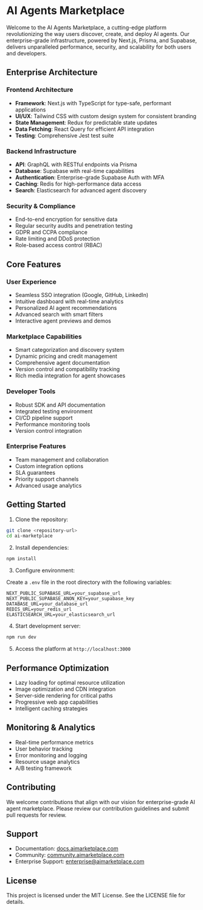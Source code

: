 # AI Agents Marketplace

Welcome to the AI Agents Marketplace, a cutting-edge platform revolutionizing the way users discover, create, and deploy AI agents. Our enterprise-grade infrastructure, powered by Next.js, Prisma, and Supabase, delivers unparalleled performance, security, and scalability for both users and developers.

## Enterprise Architecture

### Frontend Architecture
- **Framework**: Next.js with TypeScript for type-safe, performant applications
- **UI/UX**: Tailwind CSS with custom design system for consistent branding
- **State Management**: Redux for predictable state updates
- **Data Fetching**: React Query for efficient API integration
- **Testing**: Comprehensive Jest test suite

### Backend Infrastructure
- **API**: GraphQL with RESTful endpoints via Prisma
- **Database**: Supabase with real-time capabilities
- **Authentication**: Enterprise-grade Supabase Auth with MFA
- **Caching**: Redis for high-performance data access
- **Search**: Elasticsearch for advanced agent discovery

### Security & Compliance
- End-to-end encryption for sensitive data
- Regular security audits and penetration testing
- GDPR and CCPA compliance
- Rate limiting and DDoS protection
- Role-based access control (RBAC)

## Core Features

### User Experience
- Seamless SSO integration (Google, GitHub, LinkedIn)
- Intuitive dashboard with real-time analytics
- Personalized AI agent recommendations
- Advanced search with smart filters
- Interactive agent previews and demos

### Marketplace Capabilities
- Smart categorization and discovery system
- Dynamic pricing and credit management
- Comprehensive agent documentation
- Version control and compatibility tracking
- Rich media integration for agent showcases

### Developer Tools
- Robust SDK and API documentation
- Integrated testing environment
- CI/CD pipeline support
- Performance monitoring tools
- Version control integration

### Enterprise Features
- Team management and collaboration
- Custom integration options
- SLA guarantees
- Priority support channels
- Advanced usage analytics

## Getting Started

1. Clone the repository:

```bash
git clone <repository-url>
cd ai-marketplace
```

2. Install dependencies:

```bash
npm install
```

3. Configure environment:

Create a `.env` file in the root directory with the following variables:

```env
NEXT_PUBLIC_SUPABASE_URL=your_supabase_url
NEXT_PUBLIC_SUPABASE_ANON_KEY=your_supabase_key
DATABASE_URL=your_database_url
REDIS_URL=your_redis_url
ELASTICSEARCH_URL=your_elasticsearch_url
```

4. Start development server:

```bash
npm run dev
```

5. Access the platform at `http://localhost:3000`

## Performance Optimization

- Lazy loading for optimal resource utilization
- Image optimization and CDN integration
- Server-side rendering for critical paths
- Progressive web app capabilities
- Intelligent caching strategies

## Monitoring & Analytics

- Real-time performance metrics
- User behavior tracking
- Error monitoring and logging
- Resource usage analytics
- A/B testing framework

## Contributing

We welcome contributions that align with our vision for enterprise-grade AI agent marketplace. Please review our contribution guidelines and submit pull requests for review.

## Support

- Documentation: [docs.aimarketplace.com](https://docs.aimarketplace.com)
- Community: [community.aimarketplace.com](https://community.aimarketplace.com)
- Enterprise Support: [enterprise@aimarketplace.com](mailto:enterprise@aimarketplace.com)

## License

This project is licensed under the MIT License. See the LICENSE file for details.